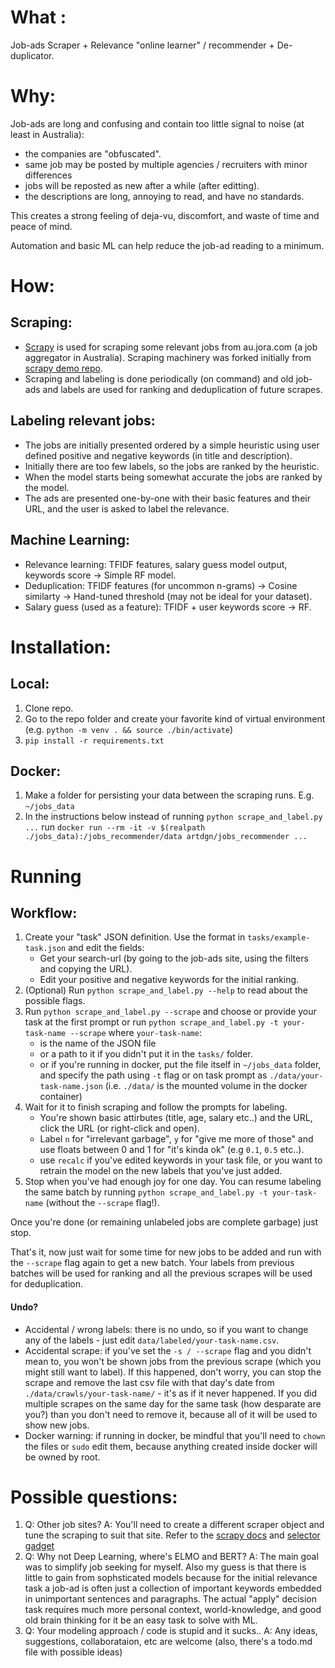 # What : 
Job-ads Scraper + Relevance "online learner" / recommender + De-duplicator.

# Why: 
Job-ads are long and confusing and contain too little signal to noise (at least in Australia): 
- the companies are "obfuscated".
- same job may be posted by multiple agencies / recruiters with minor differences
- jobs will be reposted as new after a while (after editting).
- the descriptions are long, annoying to read, and have no standards.
 
This creates a strong feeling of deja-vu, discomfort, and waste of time and peace of mind. 

Automation and basic ML can help reduce the job-ad reading to a minimum.       

# How:

## Scraping: 
- [Scrapy](https://scrapy.org/) is used for scraping some relevant jobs from au.jora.com 
(a job aggregator in Australia). Scraping machinery was forked initially from 
 [scrapy demo repo](https://github.com/scrapinghub/spidyquotes).
- Scraping and labeling is done periodically (on command) and old job-ads and labels are used
for ranking and deduplication of future scrapes.

## Labeling relevant jobs:
- The jobs are initially presented ordered by a simple heuristic using 
user defined positive and negative keywords (in title and description).
- Initially there are too few labels, so the jobs are ranked by the heuristic.
- When the model starts being somewhat accurate the jobs are ranked by the model.
- The ads are presented one-by-one with their basic features and their URL, 
and the user is asked to label the relevance.

## Machine Learning:
- Relevance learning: TFIDF features, salary guess model output, keywords score -> Simple RF model.
- Deduplication: TFIDF features (for uncommon n-grams) -> Cosine similarty -> Hand-tuned threshold (may not be ideal for your dataset).
- Salary guess (used as a feature): TFIDF + user keywords score -> RF.

# Installation:
## Local:
1. Clone repo.
2. Go to the repo folder and create your favorite kind of virtual environment 
(e.g. `python -m venv . && source ./bin/activate`)
3. `pip install -r requirements.txt`

## Docker:
1. Make a folder for persisting your data between the scraping runs. E.g. `~/jobs_data`
2. In the instructions below instead of running `python scrape_and_label.py ...` 
run `docker run --rm -it -v $(realpath ./jobs_data):/jobs_recommender/data artdgn/jobs_recommender ...` 

# Running

## Workflow:
1. Create your "task" JSON definition. Use the format in `tasks/example-task.json` 
and edit the fields:
    - Get your search-url (by going to the job-ads site, using the filters and copying the URL).
    - Edit your positive and negative keywords for the initial ranking.   
2. (Optional) Run `python scrape_and_label.py --help` to read about the possible flags.
3. Run `python scrape_and_label.py --scrape` and choose or provide your task at 
the first prompt or run `python scrape_and_label.py -t your-task-name --scrape` 
where `your-task-name`:
    - is the name of the JSON file 
    - or a path to it if you didn't put it in the `tasks/` folder.
    - or if you're running in docker, put the file itself in `~/jobs_data` folder, 
and specify the path using `-t` flag or on task prompt as `./data/your-task-name.json` 
(i.e. `./data/` is the mounted volume in the docker container) 
4. Wait for it to finish scraping and follow the prompts for labeling. 
    - You're shown basic attirbutes (title, age, salary etc..) and the URL, 
    click the URL (or right-click and open).
    - Label `n` for "irrelevant garbage", `y` for "give me more of those" and use floats 
    between 0 and 1 for "it's kinda ok" (e.g `0.1`, `0.5` etc..). 
    - use `recalc` if you've edited keywords in your task file, 
    or you want to retrain the model on the new labels that you've just added.    
5. Stop when you've had enough joy for one day. You can resume labeling the same batch by 
running `python scrape_and_label.py -t your-task-name` (without the `--scrape` flag!). 

Once you're done (or remaining unlabeled jobs are complete garbage) just stop.

That's it, now just wait for some time for new jobs to be added and run with the `--scrape` flag again 
to get a new batch. Your labels from previous batches will be used for ranking and all 
the previous scrapes will be used for deduplication.

#### Undo?
- Accidental / wrong labels: there is no undo, so if you want to change any of the labels - 
just edit `data/labeled/your-task-name.csv`.
- Accidental scrape: if you've set the `-s / --scrape` flag and you didn't 
mean to, you won't be shown jobs from the previous scrape (which you might still 
want to label). If this happened, don't worry, you can stop the scrape and 
remove the last csv file with that day's date from `./data/crawls/your-task-name/` - 
it's as if it never happened. If you did multiple scrapes on the same day for the same task (how desparate are you?)
than you don't need to remove it, because all of it will be used to show new jobs.  
- Docker warning: if running in docker, be mindful 
that you'll need to `chown` the files or `sudo` edit them, because anything 
created inside docker will be owned by root.


# Possible questions:
1. Q: Other job sites? 
A: You'll need to create a different scraper object and tune the scraping to suit that site. 
Refer to the [scrapy docs](https://docs.scrapy.org/en/latest/) 
and [selector gadget](https://selectorgadget.com/)
2. Q: Why not Deep Learning, where's ELMO and BERT? A: The main goal was to simplify job seeking 
for myself. Also my guess is that there is little 
to gain from sophsticated models because for the initial relevance task a job-ad is 
often just a collection of important keywords embedded in unimportant sentences and paragraphs. 
The actual "apply" decision task requires much more personal context, world-knowledge, 
and good old brain thinking for it be an easy task to solve with ML.       
3. Q: Your modeling approach / code is stupid and it sucks.. A: Any ideas, 
suggestions, collaborataion, etc are welcome (also, there's a todo.md file with possible ideas)  